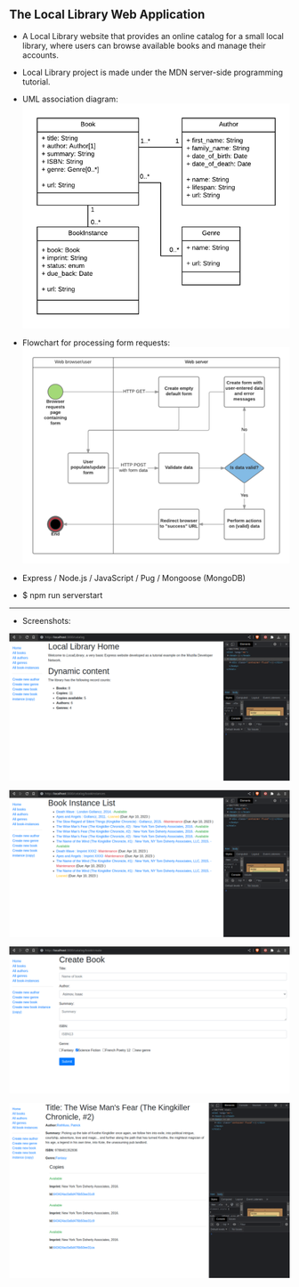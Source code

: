 ## The Local Library Web Application

- A Local Library website that provides an online catalog for a small local library, where users can browse available books and manage their accounts.
- Local Library project is made under the MDN server-side programming tutorial.

- UML association diagram:
![local-library-uml-diagram.png](./img/local-library-uml-diagram.png "UML association diagram")

- Flowchart for processing form requests:
![web_server_form_handling.png](./img/web_server_form_handling.png "flowchart for processing form requests")

- Express / Node.js / JavaScript / Pug / Mongoose (MongoDB)
- $ npm run serverstart

---

- Screenshots:<br>

![1-home.png](./img/1-home.png "home")

![2-book.png](./img/2-book.png "book-list")

![3-create-book.png](./img/3-create-book.png "create-book")

![4-book-details.png](./img/4-book-details.png "book-details")
